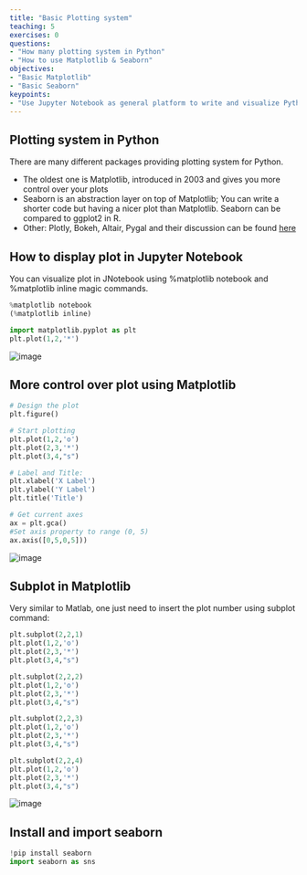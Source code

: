 ```yaml
---
title: "Basic Plotting system"
teaching: 5
exercises: 0
questions:
- "How many plotting system in Python"
- "How to use Matplotlib & Seaborn"
objectives:
- "Basic Matplotlib"
- "Basic Seaborn"
keypoints:
- "Use Jupyter Notebook as general platform to write and visualize Python code using Matplotlib and Seaborn"
---
```


## Plotting system in Python
There are many different packages providing plotting system for Python.
- The oldest one is Matplotlib, introduced in 2003 and gives you more control over your plots
- Seaborn is an abstraction layer on top of Matplotlib; You can write a shorter code but having a nicer plot than Matplotlib. Seaborn can be compared to ggplot2 in R.
- Other: Plotly, Bokeh, Altair, Pygal and their discussion can be found [here](https://opensource.com/article/20/4/plot-data-python)

## How to display plot in Jupyter Notebook
You can visualize plot in JNotebook using %matplotlib notebook and %matplotlib inline magic commands.

```python
%matplotlib notebook
(%matplotlib inline)

import matplotlib.pyplot as plt
plt.plot(1,2,'*')
```

![image](https://user-images.githubusercontent.com/43855029/145853114-9798e00b-3bc9-43dd-b131-84b150b9149f.png)


## More control over plot using Matplotlib

```python
# Design the plot
plt.figure()

# Start plotting
plt.plot(1,2,'o')
plt.plot(2,3,'*')
plt.plot(3,4,"s")

# Label and Title:
plt.xlabel('X Label')
plt.ylabel('Y Label')
plt.title('Title')

# Get current axes
ax = plt.gca()
#Set axis property to range (0, 5)
ax.axis([0,5,0,5]))
```

![image](https://user-images.githubusercontent.com/43855029/145853020-a7a44ca1-040f-4333-bd4d-00004e71b084.png)


## Subplot in Matplotlib

Very similar to Matlab, one just need to insert the plot number using subplot command:

```python
plt.subplot(2,2,1)
plt.plot(1,2,'o')
plt.plot(2,3,'*')
plt.plot(3,4,"s")

plt.subplot(2,2,2)
plt.plot(1,2,'o')
plt.plot(2,3,'*')
plt.plot(3,4,"s")

plt.subplot(2,2,3)
plt.plot(1,2,'o')
plt.plot(2,3,'*')
plt.plot(3,4,"s")

plt.subplot(2,2,4)
plt.plot(1,2,'o')
plt.plot(2,3,'*')
plt.plot(3,4,"s")
```

![image](https://user-images.githubusercontent.com/43855029/145853035-f95fc8f1-072d-4808-83d2-1e3fed8fd306.png)


## Install and import seaborn

```python
!pip install seaborn
import seaborn as sns
```

